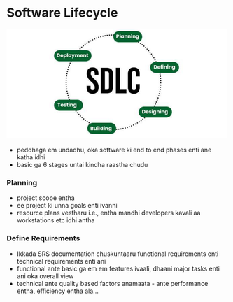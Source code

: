 # Software Lifecycle

![alt text](image.png)

- peddhaga em undadhu, oka software ki end to end phases enti ane katha idhi
- basic ga 6 stages untai kindha raastha chudu

### Planning 
- project scope entha 
- ee project ki unna goals enti ivanni
- resource plans vestharu i.e., entha mandhi developers kavali aa workstations etc idhi antha

### Define Requirements
- Ikkada SRS documentation chuskuntaaru functional requirements enti technical requirements enti ani
- functional ante basic ga em em features ivaali, dhaani major tasks enti ani oka overall view
- technical ante quality based factors anamaata - ante performance entha, efficiency entha ala...

